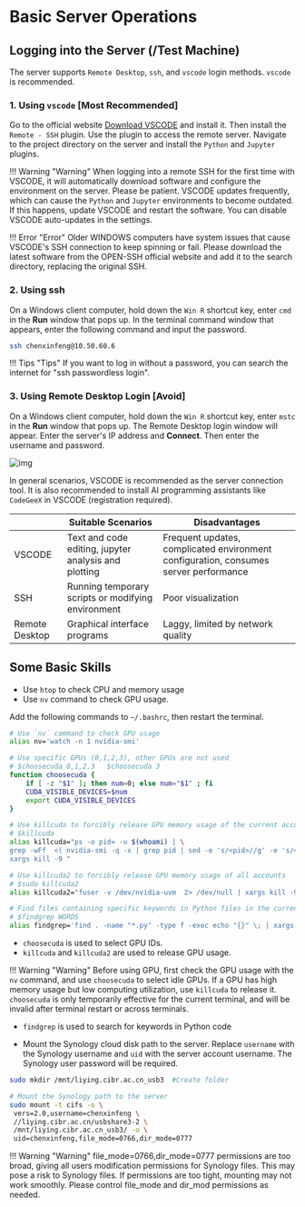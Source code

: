 # Basic Server Operations

## Logging into the Server (/Test Machine)
The server supports `Remote Desktop`, `ssh`, and `vscode` login methods. `vscode` is recommended.


### 1. Using `vscode` [Most Recommended]
Go to the official website [Download VSCODE](https://code.visualstudio.com/Download) and install it. Then install the `Remote - SSH` plugin. Use the plugin to access the remote server. Navigate to the project directory on the server and install the `Python` and `Jupyter` plugins.

!!! Warning "Warning"
    When logging into a remote SSH for the first time with VSCODE, it will automatically download software and configure the environment on the server. Please be patient. VSCODE updates frequently, which can cause the `Python` and `Jupyter` environments to become outdated. If this happens, update VSCODE and restart the software. You can disable VSCODE auto-updates in the settings.

!!! Error "Error"
    Older WINDOWS computers have system issues that cause VSCODE's SSH connection to keep spinning or fail. Please download the latest software from the OPEN-SSH official website and add it to the search directory, replacing the original SSH.

### 2. Using ssh
On a Windows client computer, hold down the `Win R` shortcut key, enter `cmd` in the **Run** window that pops up. In the terminal command window that appears, enter the following command and input the password.
```bash
ssh chenxinfeng@10.50.60.6
```

!!! Tips "Tips"
    If you want to log in without a password, you can search the internet for "ssh passwordless login".

### 3. Using Remote Desktop Login [Avoid]
On a Windows client computer, hold down the `Win R` shortcut key, enter `mstc` in the **Run** window that pops up. The Remote Desktop login window will appear.
Enter the server's IP address and **Connect**. Then enter the username and password.

![img](../../../assets/images/ubuntu_remote_desktop.jpg)

In general scenarios, VSCODE is recommended as the server connection tool. It is also recommended to install AI programming assistants like `CodeGeeX` in VSCODE (registration required).

|          | Suitable Scenarios       | Disadvantages             |
| -------- | ------------------------- | --------------- |
| VSCODE  | Text and code editing, jupyter analysis and plotting        | Frequent updates, complicated environment configuration, consumes server performance   |
| SSH     | Running temporary scripts or modifying environment         | Poor visualization            |
| Remote Desktop  | Graphical interface programs    | Laggy, limited by network quality  |

## Some Basic Skills
* Use `htop` to check CPU and memory usage
* Use `nv` command to check GPU usage.

Add the following commands to `~/.bashrc`, then restart the terminal.

```bash
# Use `nv` command to check GPU usage
alias nv='watch -n 1 nvidia-smi'

# Use specific GPUs (0,1,2,3), other GPUs are not used
# $choosecuda 0,1,2,3   $choosecuda 3
function choosecuda {
    if [ -z "$1" ]; then num=0; else num="$1" ; fi
    CUDA_VISIBLE_DEVICES=$num
    export CUDA_VISIBLE_DEVICES
}

# Use killcuda to forcibly release GPU memory usage of the current account
# $killcuda
alias killcuda="ps -o pid= -u $(whoami) | \
grep -wFf  <( nvidia-smi -q -x | grep pid | sed -e 's/<pid>//g' -e 's/<\/pid>//g' -e 's/^[[:space:]]*//' | sort | uniq ) | \
xargs kill -9 "

# Use killcuda2 to forcibly release GPU memory usage of all accounts
# $sudo killcuda2
alias killcuda2="fuser -v /dev/nvidia-uvm  2> /dev/null | xargs kill -9 "

# Find files containing specific keywords in Python files in the current folder
# $findgrep WORDS
alias findgrep='find . -name "*.py" -type f -exec echo "{}" \; | xargs grep -n '
```

* `choosecuda` is used to select GPU IDs.
* `killcuda` and `killcuda2` are used to release GPU usage.

!!! Warning "Warning"
    Before using GPU, first check the GPU usage with the `nv` command, and use `choosecuda` to select idle GPUs. If a GPU has high memory usage but low computing utilization, use `killcuda` to release it. `choosecuda` is only temporarily effective for the current terminal, and will be invalid after terminal restart or across terminals.

* `findgrep` is used to search for keywords in Python code

* Mount the Synology cloud disk path to the server. Replace `username` with the Synology username and `uid` with the server account username. The Synology user password will be required.

```bash
sudo mkdir /mnt/liying.cibr.ac.cn_usb3  #Create folder

# Mount the Synology path to the server
sudo mount -t cifs -o \
 vers=2.0,username=chenxinfeng \
 //liying.cibr.ac.cn/usbshare3-2 \
 /mnt/liying.cibr.ac.cn_usb3/ -o \
 uid=chenxinfeng,file_mode=0766,dir_mode=0777
```

!!! Warning "Warning"
    file_mode=0766,dir_mode=0777 permissions are too broad, giving all users modification permissions for Synology files. This may pose a risk to Synology files. If permissions are too tight, mounting may not work smoothly. Please control file_mode and dir_mod permissions as needed.